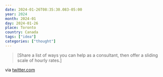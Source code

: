 ```yaml
---
date: 2024-01-26T08:35:30.083-05:00
year: 2024
month: 2024-01
day: 2024-01-26
place: Toronto
country: Canada
tags: ["idea"]
categories: ["thought"]
---
```

> [Share a list of ways you can help as a consultant, then offer a sliding scale of hourly rates.]

via [twitter.com](https://twitter.com/richdecibels/status/1712375858910970041)
